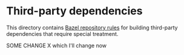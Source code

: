 # Third-party dependencies

This directory contains [Bazel repository rules](https://bazel.build/rules/repository_rules) for building third-party dependencies that require special treatment.

SOME CHANGE X which I'll change now
